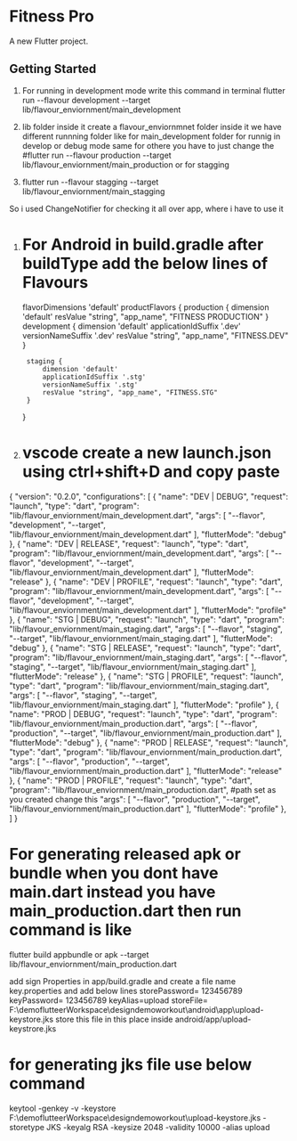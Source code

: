 # Fitness Pro

A new Flutter project.

## Getting Started

1. For running in development mode write this command in terminal
   flutter run --flavour development --target lib/flavour_enviornment/main_development

1. lib folder inside it create a flavour_enviornmnet folder inside it we have different runnning folder like for main_development folder for runnig in develop or debug mode same for othere you have to just change the #flutter run --flavour production --target lib/flavour_enviornment/main_production or for stagging
2. flutter run --flavour stagging --target lib/flavour_enviornment/main_stagging

So i used ChangeNotifier for checking it all over app, where i have to use it

1. # For Android in build.gradle after buildType add the below lines of Flavours
     flavorDimensions 'default'
    productFlavors {
        production {
            dimension 'default'
            resValue "string", "app_name", "FITNESS PRODUCTION"
        }
        development {
            dimension 'default'
            applicationIdSuffix '.dev'
            versionNameSuffix '.dev'
            resValue "string", "app_name", "FITNESS.DEV"
        }

        staging {
            dimension 'default'
            applicationIdSuffix '.stg'
            versionNameSuffix '.stg'
            resValue "string", "app_name", "FITNESS.STG"
        }
    }


2. # vscode create a new launch.json using ctrl+shift+D and copy paste

{
    "version": "0.2.0",
    "configurations": [
      {
        "name": "DEV | DEBUG",
        "request": "launch",
        "type": "dart",
        "program": "lib/flavour_enviornment/main_development.dart",
        "args": [
          "--flavor",
          "development",
          "--target",
          "lib/flavour_enviornment/main_development.dart"
        ],
        "flutterMode": "debug"
      },
      {
        "name": "DEV | RELEASE",
        "request": "launch",
        "type": "dart",
        "program": "lib/flavour_enviornment/main_development.dart",
        "args": [
          "--flavor",
          "development",
          "--target",
          "lib/flavour_enviornment/main_development.dart"
        ],
        "flutterMode": "release"
      },
      {
        "name": "DEV | PROFILE",
        "request": "launch",
        "type": "dart",
        "program": "lib/flavour_enviornment/main_development.dart",
        "args": [
          "--flavor",
          "development",
          "--target",
          "lib/flavour_enviornment/main_development.dart"
        ],
        "flutterMode": "profile"
      },
      {
        "name": "STG | DEBUG",
        "request": "launch",
        "type": "dart",
        "program": "lib/flavour_enviornment/main_staging.dart",
        "args": [
          "--flavor",
          "staging",
          "--target",
          "lib/flavour_enviornment/main_staging.dart"
        ],
        "flutterMode": "debug"
      },
      {
        "name": "STG | RELEASE",
        "request": "launch",
        "type": "dart",
        "program": "lib/flavour_enviornment/main_staging.dart",
        "args": [
          "--flavor",
          "staging",
          "--target",
          "lib/flavour_enviornment/main_staging.dart"
        ],
        "flutterMode": "release"
      },
      {
        "name": "STG | PROFILE",
        "request": "launch",
        "type": "dart",
        "program": "lib/flavour_enviornment/main_staging.dart",
        "args": [
          "--flavor",
          "staging",
          "--target",
          "lib/flavour_enviornment/main_staging.dart"
        ],
        "flutterMode": "profile"
      },
      {
        "name": "PROD | DEBUG",
        "request": "launch",
        "type": "dart",
        "program": "lib/flavour_enviornment/main_production.dart",
        "args": [
          "--flavor",
          "production",
          "--target",
          "lib/flavour_enviornment/main_production.dart"
        ],
        "flutterMode": "debug"
      },
      {
        "name": "PROD | RELEASE",
        "request": "launch",
        "type": "dart",
        "program": "lib/flavour_enviornment/main_production.dart",
        "args": [
          "--flavor",
          "production",
          "--target",
          "lib/flavour_enviornment/main_production.dart"
        ],
        "flutterMode": "release"
      },
      {
        "name": "PROD | PROFILE",
        "request": "launch",
        "type": "dart",
        "program": "lib/flavour_enviornment/main_production.dart", #path set as you created change this
        "args": [
          "--flavor",
          "production",
          "--target",
          "lib/flavour_enviornment/main_production.dart"
        ],
        "flutterMode": "profile"
      },
    ]
  }
  

  # For generating released apk or bundle when you dont have main.dart instead you have main_production.dart then run command is like 

   flutter build appbundle or apk  --target lib/flavour_enviornment/main_production.dart

   add sign Properties in app/build.gradle and create a file name key.properties 
   and add below lines 
   storePassword= 123456789
   keyPassword= 123456789
   keyAlias=upload
   storeFile= F:\\demoflutteerWorkspace\\designdemoworkout\\android\\app\\upload-keystore.jks store this file in this place inside android/app/upload-keystrore.jks

   # for generating jks file use below command

   keytool -genkey -v -keystore F:\demoflutteerWorkspace\designdemoworkout\upload-keystore.jks -storetype JKS -keyalg RSA -keysize 2048 -validity 10000 -alias upload




